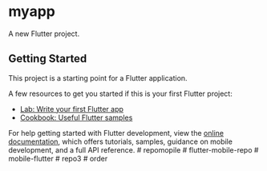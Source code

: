 # myapp

A new Flutter project.

## Getting Started

This project is a starting point for a Flutter application.

A few resources to get you started if this is your first Flutter project:

- [Lab: Write your first Flutter app](https://docs.flutter.dev/get-started/codelab)
- [Cookbook: Useful Flutter samples](https://docs.flutter.dev/cookbook)

For help getting started with Flutter development, view the
[online documentation](https://docs.flutter.dev/), which offers tutorials,
samples, guidance on mobile development, and a full API reference.
#   r e p o m o p i l e  
 #   f l u t t e r - m o b i l e - r e p o  
 #   m o b i l e - f l u t t e r  
 #   r e p o 3  
 #   o r d e r  
 